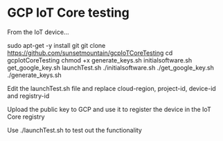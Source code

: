 # GCP IoT Core testing

From the IoT device...

sudo apt-get -y install git
git clone https://github.com/sunsetmountain/gcpIoTCoreTesting
cd gcpIotCoreTesting
chmod +x generate_keys.sh initialsoftware.sh get_google_key.sh launchTest.sh 
./initialsoftware.sh
./get_google_key.sh
./generate_keys.sh

Edit the launchTest.sh file and replace cloud-region, project-id, device-id and registry-id

Upload the public key to GCP and use it to register the device in the IoT Core registry

Use ./launchTest.sh to test out the functionality
